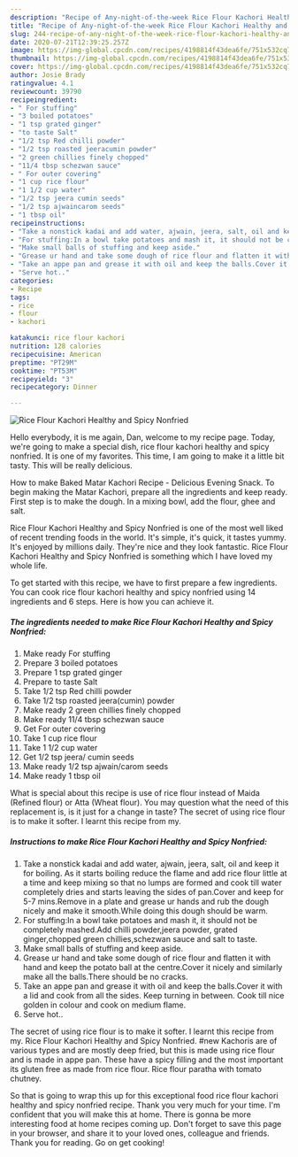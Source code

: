 ```yaml
---
description: "Recipe of Any-night-of-the-week Rice Flour Kachori Healthy and Spicy Nonfried"
title: "Recipe of Any-night-of-the-week Rice Flour Kachori Healthy and Spicy Nonfried"
slug: 244-recipe-of-any-night-of-the-week-rice-flour-kachori-healthy-and-spicy-nonfried
date: 2020-07-21T12:39:25.257Z
image: https://img-global.cpcdn.com/recipes/4198814f43dea6fe/751x532cq70/rice-flour-kachori-healthy-and-spicy-nonfried-recipe-main-photo.jpg
thumbnail: https://img-global.cpcdn.com/recipes/4198814f43dea6fe/751x532cq70/rice-flour-kachori-healthy-and-spicy-nonfried-recipe-main-photo.jpg
cover: https://img-global.cpcdn.com/recipes/4198814f43dea6fe/751x532cq70/rice-flour-kachori-healthy-and-spicy-nonfried-recipe-main-photo.jpg
author: Josie Brady
ratingvalue: 4.1
reviewcount: 39790
recipeingredient:
- " For stuffing"
- "3 boiled potatoes"
- "1 tsp grated ginger"
- "to taste Salt"
- "1/2 tsp Red chilli powder"
- "1/2 tsp roasted jeeracumin powder"
- "2 green chillies finely chopped"
- "11/4 tbsp schezwan sauce"
- " For outer covering"
- "1 cup rice flour"
- "1 1/2 cup water"
- "1/2 tsp jeera cumin seeds"
- "1/2 tsp ajwaincarom seeds"
- "1 tbsp oil"
recipeinstructions:
- "Take a nonstick kadai and add water, ajwain, jeera, salt, oil and keep it for boiling. As it starts boiling reduce the flame and add rice flour little at a time and keep mixing so that no lumps are formed and cook till water completely dries and starts leaving the sides of pan.Cover and keep for 5-7 mins.Remove in a plate and grease ur hands and rub the dough nicely and make it smooth.While doing this dough should be warm."
- "For stuffing:In a bowl take potatoes and mash it, it should not be completely mashed.Add chilli powder,jeera powder, grated ginger,chopped green chillies,schezwan sauce and salt to taste."
- "Make small balls of stuffing and keep aside."
- "Grease ur hand and take some dough of rice flour and flatten it with hand and keep the potato ball at the centre.Cover it nicely and similarly make all the balls.There should be no cracks."
- "Take an appe pan and grease it with oil and keep the balls.Cover it with a lid and cook from all the sides. Keep turning in between. Cook till nice golden in colour and cook on medium flame."
- "Serve hot.."
categories:
- Recipe
tags:
- rice
- flour
- kachori

katakunci: rice flour kachori 
nutrition: 128 calories
recipecuisine: American
preptime: "PT29M"
cooktime: "PT53M"
recipeyield: "3"
recipecategory: Dinner

---
```



![Rice Flour Kachori Healthy and Spicy Nonfried](https://img-global.cpcdn.com/recipes/4198814f43dea6fe/751x532cq70/rice-flour-kachori-healthy-and-spicy-nonfried-recipe-main-photo.jpg)

Hello everybody, it is me again, Dan, welcome to my recipe page. Today, we're going to make a special dish, rice flour kachori healthy and spicy nonfried. It is one of my favorites. This time, I am going to make it a little bit tasty. This will be really delicious.

How to make Baked Matar Kachori Recipe - Delicious Evening Snack. To begin making the Matar Kachori, prepare all the ingredients and keep ready. First step is to make the dough. In a mixing bowl, add the flour, ghee and salt.

Rice Flour Kachori Healthy and Spicy Nonfried is one of the most well liked of recent trending foods in the world. It's simple, it's quick, it tastes yummy. It's enjoyed by millions daily. They're nice and they look fantastic. Rice Flour Kachori Healthy and Spicy Nonfried is something which I have loved my whole life.


To get started with this recipe, we have to first prepare a few ingredients. You can cook rice flour kachori healthy and spicy nonfried using 14 ingredients and 6 steps. Here is how you can achieve it.

<!--inarticleads1-->

##### The ingredients needed to make Rice Flour Kachori Healthy and Spicy Nonfried:

1. Make ready  For stuffing
1. Prepare 3 boiled potatoes
1. Prepare 1 tsp grated ginger
1. Prepare to taste Salt
1. Take 1/2 tsp Red chilli powder
1. Take 1/2 tsp roasted jeera(cumin) powder
1. Make ready 2 green chillies finely chopped
1. Make ready 11/4 tbsp schezwan sauce
1. Get  For outer covering
1. Take 1 cup rice flour
1. Take 1 1/2 cup water
1. Get 1/2 tsp jeera/ cumin seeds
1. Make ready 1/2 tsp ajwain/carom seeds
1. Make ready 1 tbsp oil


What is special about this recipe is use of rice flour instead of Maida (Refined flour) or Atta (Wheat flour). You may question what the need of this replacement is, is it just for a change in taste? The secret of using rice flour is to make it softer. I learnt this recipe from my. 

<!--inarticleads2-->

##### Instructions to make Rice Flour Kachori Healthy and Spicy Nonfried:

1. Take a nonstick kadai and add water, ajwain, jeera, salt, oil and keep it for boiling. As it starts boiling reduce the flame and add rice flour little at a time and keep mixing so that no lumps are formed and cook till water completely dries and starts leaving the sides of pan.Cover and keep for 5-7 mins.Remove in a plate and grease ur hands and rub the dough nicely and make it smooth.While doing this dough should be warm.
1. For stuffing:In a bowl take potatoes and mash it, it should not be completely mashed.Add chilli powder,jeera powder, grated ginger,chopped green chillies,schezwan sauce and salt to taste.
1. Make small balls of stuffing and keep aside.
1. Grease ur hand and take some dough of rice flour and flatten it with hand and keep the potato ball at the centre.Cover it nicely and similarly make all the balls.There should be no cracks.
1. Take an appe pan and grease it with oil and keep the balls.Cover it with a lid and cook from all the sides. Keep turning in between. Cook till nice golden in colour and cook on medium flame.
1. Serve hot..


The secret of using rice flour is to make it softer. I learnt this recipe from my. Rice Flour Kachori Healthy and Spicy Nonfried. #new Kachoris are of various types and are mostly deep fried, but this is made using rice flour and is made in appe pan. These have a spicy filling and the most important its gluten free as made from rice flour. Rice flour paratha with tomato chutney. 

So that is going to wrap this up for this exceptional food rice flour kachori healthy and spicy nonfried recipe. Thank you very much for your time. I'm confident that you will make this at home. There is gonna be more interesting food at home recipes coming up. Don't forget to save this page in your browser, and share it to your loved ones, colleague and friends. Thank you for reading. Go on get cooking!
